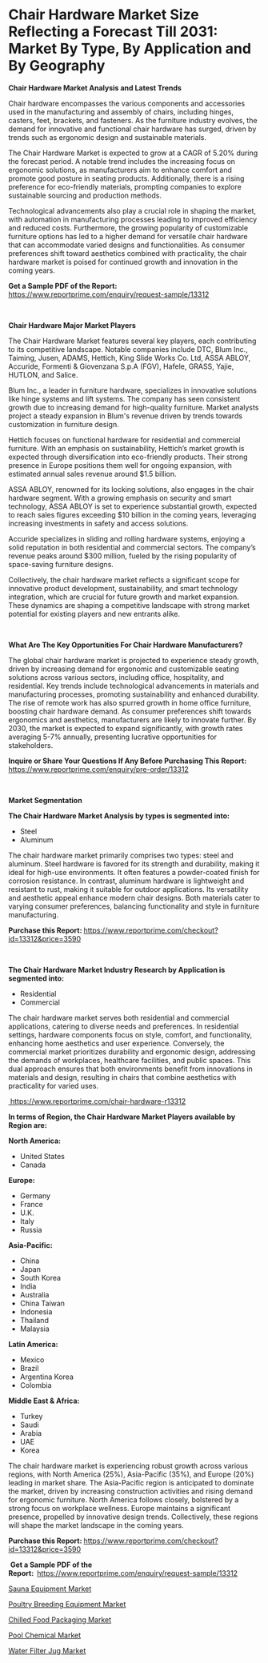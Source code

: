 <p><h1>Chair Hardware Market Size Reflecting a Forecast Till 2031: Market By Type, By Application and By Geography</h1></p><p><strong>Chair Hardware Market Analysis and Latest Trends</strong></p>
<p><p>Chair hardware encompasses the various components and accessories used in the manufacturing and assembly of chairs, including hinges, casters, feet, brackets, and fasteners. As the furniture industry evolves, the demand for innovative and functional chair hardware has surged, driven by trends such as ergonomic design and sustainable materials.</p><p>The Chair Hardware Market is expected to grow at a CAGR of 5.20% during the forecast period. A notable trend includes the increasing focus on ergonomic solutions, as manufacturers aim to enhance comfort and promote good posture in seating products. Additionally, there is a rising preference for eco-friendly materials, prompting companies to explore sustainable sourcing and production methods.</p><p>Technological advancements also play a crucial role in shaping the market, with automation in manufacturing processes leading to improved efficiency and reduced costs. Furthermore, the growing popularity of customizable furniture options has led to a higher demand for versatile chair hardware that can accommodate varied designs and functionalities. As consumer preferences shift toward aesthetics combined with practicality, the chair hardware market is poised for continued growth and innovation in the coming years.</p></p>
<p><strong>Get a Sample PDF of the Report:&nbsp;</strong> <a href="https://www.reportprime.com/enquiry/request-sample/13312?utm_campaign=1833&utm_medium=2&utm_source=Github&utm_content=ia&utm_term=25122024&utm_id=chair-hardware">https://www.reportprime.com/enquiry/request-sample/13312</a></p>
<p>&nbsp;</p>
<p><strong>Chair Hardware Major Market Players</strong></p>
<p><p>The Chair Hardware Market features several key players, each contributing to its competitive landscape. Notable companies include DTC, Blum Inc., Taiming, Jusen, ADAMS, Hettich, King Slide Works Co. Ltd, ASSA ABLOY, Accuride, Formenti & Giovenzana S.p.A (FGV), Hafele, GRASS, Yajie, HUTLON, and Salice. </p><p>Blum Inc., a leader in furniture hardware, specializes in innovative solutions like hinge systems and lift systems. The company has seen consistent growth due to increasing demand for high-quality furniture. Market analysts project a steady expansion in Blum's revenue driven by trends towards customization in furniture design.</p><p>Hettich focuses on functional hardware for residential and commercial furniture. With an emphasis on sustainability, Hettich’s market growth is expected through diversification into eco-friendly products. Their strong presence in Europe positions them well for ongoing expansion, with estimated annual sales revenue around $1.5 billion.</p><p>ASSA ABLOY, renowned for its locking solutions, also engages in the chair hardware segment. With a growing emphasis on security and smart technology, ASSA ABLOY is set to experience substantial growth, expected to reach sales figures exceeding $10 billion in the coming years, leveraging increasing investments in safety and access solutions.</p><p>Accuride specializes in sliding and rolling hardware systems, enjoying a solid reputation in both residential and commercial sectors. The company’s revenue peaks around $300 million, fueled by the rising popularity of space-saving furniture designs.</p><p>Collectively, the chair hardware market reflects a significant scope for innovative product development, sustainability, and smart technology integration, which are crucial for future growth and market expansion. These dynamics are shaping a competitive landscape with strong market potential for existing players and new entrants alike.</p></p>
<p>&nbsp;</p>
<p><strong>What Are The Key Opportunities For Chair Hardware Manufacturers?</strong></p>
<p><p>The global chair hardware market is projected to experience steady growth, driven by increasing demand for ergonomic and customizable seating solutions across various sectors, including office, hospitality, and residential. Key trends include technological advancements in materials and manufacturing processes, promoting sustainability and enhanced durability. The rise of remote work has also spurred growth in home office furniture, boosting chair hardware demand. As consumer preferences shift towards ergonomics and aesthetics, manufacturers are likely to innovate further. By 2030, the market is expected to expand significantly, with growth rates averaging 5-7% annually, presenting lucrative opportunities for stakeholders.</p></p>
<p><strong>Inquire or Share Your Questions If Any Before Purchasing This Report:</strong> <a href="https://www.reportprime.com/enquiry/pre-order/13312?utm_campaign=1833&utm_medium=2&utm_source=Github&utm_content=ia&utm_term=25122024&utm_id=chair-hardware">https://www.reportprime.com/enquiry/pre-order/13312</a></p>
<p>&nbsp;</p>
<p><strong>Market Segmentation</strong></p>
<p><strong>The Chair Hardware Market Analysis by types is segmented into:</strong></p>
<p><ul><li>Steel</li><li>Aluminum</li></ul></p>
<p><p>The chair hardware market primarily comprises two types: steel and aluminum. Steel hardware is favored for its strength and durability, making it ideal for high-use environments. It often features a powder-coated finish for corrosion resistance. In contrast, aluminum hardware is lightweight and resistant to rust, making it suitable for outdoor applications. Its versatility and aesthetic appeal enhance modern chair designs. Both materials cater to varying consumer preferences, balancing functionality and style in furniture manufacturing.</p></p>
<p><strong>Purchase this Report:&nbsp;</strong><a href="https://www.reportprime.com/checkout?id=13312&price=3590&utm_campaign=1833&utm_medium=2&utm_source=Github&utm_content=ia&utm_term=25122024&utm_id=chair-hardware">https://www.reportprime.com/checkout?id=13312&price=3590</a></p>
<p>&nbsp;</p>
<p><strong>The Chair Hardware Market Industry Research by Application is segmented into:</strong></p>
<p><ul><li>Residential</li><li>Commercial</li></ul></p>
<p><p>The chair hardware market serves both residential and commercial applications, catering to diverse needs and preferences. In residential settings, hardware components focus on style, comfort, and functionality, enhancing home aesthetics and user experience. Conversely, the commercial market prioritizes durability and ergonomic design, addressing the demands of workplaces, healthcare facilities, and public spaces. This dual approach ensures that both environments benefit from innovations in materials and design, resulting in chairs that combine aesthetics with practicality for varied uses.</p></p>
<p><a href="https://www.reportprime.com/chair-hardware-r13312?utm_campaign=1833&utm_medium=2&utm_source=Github&utm_content=ia&utm_term=25122024&utm_id=chair-hardware">&nbsp;https://www.reportprime.com/chair-hardware-r13312</a></p>
<p><strong>In terms of Region, the Chair Hardware Market Players available by Region are:</strong></p>
<p>
    <p> <strong> North America: </strong>
        <ul>
            <li>United States</li>
            <li>Canada</li>
        </ul>
        </p> 
    <p> <strong> Europe: </strong>
        <ul>
            <li>Germany</li>
            <li>France</li>
            <li>U.K.</li>
            <li>Italy</li>
            <li>Russia</li>
        </ul>
        </p> 
    <p> <strong> Asia-Pacific: </strong>
        <ul>
            <li>China</li>
            <li>Japan</li>
            <li>South Korea</li>
            <li>India</li>
            <li>Australia</li>
            <li>China Taiwan</li>
            <li>Indonesia</li>
            <li>Thailand</li>
            <li>Malaysia</li>
        </ul>
        </p> 
    <p> <strong> Latin America: </strong>
        <ul>
            <li>Mexico</li>
            <li>Brazil</li>
            <li>Argentina Korea</li>
            <li>Colombia</li>
        </ul>
        </p> 
    <p> <strong> Middle East & Africa: </strong>
        <ul>
            <li>Turkey</li>
            <li>Saudi</li>
            <li>Arabia</li>
            <li>UAE</li>
            <li>Korea</li>
        </ul>
    </p>
    </p>
<p><p>The chair hardware market is experiencing robust growth across various regions, with North America (25%), Asia-Pacific (35%), and Europe (20%) leading in market share. The Asia-Pacific region is anticipated to dominate the market, driven by increasing construction activities and rising demand for ergonomic furniture. North America follows closely, bolstered by a strong focus on workplace wellness. Europe maintains a significant presence, propelled by innovative design trends. Collectively, these regions will shape the market landscape in the coming years.</p></p>
<p><strong>Purchase this Report: </strong><a href="https://www.reportprime.com/checkout?id=13312&price=3590&utm_campaign=1833&utm_medium=2&utm_source=Github&utm_content=ia&utm_term=25122024&utm_id=chair-hardware">https://www.reportprime.com/checkout?id=13312&price=3590</a></p>
<p>&nbsp;<strong>Get a Sample PDF of the Report:&nbsp;&nbsp;</strong><a href="https://www.reportprime.com/enquiry/request-sample/13312?utm_campaign=1833&utm_medium=2&utm_source=Github&utm_content=ia&utm_term=25122024&utm_id=chair-hardware">https://www.reportprime.com/enquiry/request-sample/13312</a></p>
<p><strong></strong></p>
<p><p><a href="https://www.linkedin.com/pulse/report-offers-thorough-study-sauna-equipment-market-cagr-67-covering-cczje?utm_campaign=1833&utm_medium=2&utm_source=Github&utm_content=ia&utm_term=25122024&utm_id=chair-hardware">Sauna Equipment Market</a></p><p><a href="https://www.linkedin.com/pulse/p-factrackr-ho6he?utm_campaign=1833&utm_medium=2&utm_source=Github&utm_content=ia&utm_term=25122024&utm_id=chair-hardware">Poultry Breeding Equipment Market</a></p><p><a href="https://www.linkedin.com/pulse/chilled-food-packaging-market-size-trends-opportunities-challenges-i4nte?utm_campaign=1833&utm_medium=2&utm_source=Github&utm_content=ia&utm_term=25122024&utm_id=chair-hardware">Chilled Food Packaging Market</a></p><p><a href="https://www.linkedin.com/pulse/global-pool-chemical-market-opportunities-forecast-period-ma3tf?utm_campaign=1833&utm_medium=2&utm_source=Github&utm_content=ia&utm_term=25122024&utm_id=chair-hardware">Pool Chemical Market</a></p><p><a href="https://www.linkedin.com/pulse/comprehensive-water-filter-jug-market-report-2024-2031-119-cagr-wix5e?utm_campaign=1833&utm_medium=2&utm_source=Github&utm_content=ia&utm_term=25122024&utm_id=chair-hardware">Water Filter Jug Market</a></p></p>